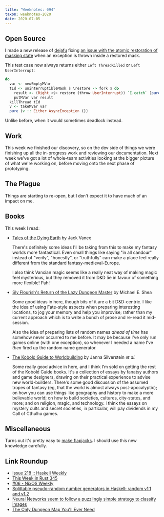 ```yaml
---
title: "Weeknotes: 094"
taxon: weeknotes-2020
date: 2020-07-05
---
```


## Open Source

I made a new release of [dejafu][] fixing [an issue with the atomic
restoration of masking state][] when an exception is thrown inside a
restored mask.

This test case now always returns either `Left ThreadKilled` or `Left
UserInterrupt`:

```haskell
do
  var <- newEmptyMVar
  tId <- uninterruptibleMask $ \restore -> fork $ do
    result <- (Right <$> restore (throw UserInterrupt)) `E.catch` (pure . Left)
    putMVar var result
  killThread tId
  v <- takeMVar var
  pure (v :: Either AsyncException ())
```

Unlike before, when it would sometimes deadlock instead.

[dejafu]: https://github.com/barrucadu/dejafu
[an issue with the atomic restoration of masking state]: https://github.com/barrucadu/dejafu/issues/324


## Work

This week we finished our discovery, so on the dev side of things we
were finishing up all the in-progress work and reviewing our
documentation.  Next week we've got a lot of whole-team activities
looking at the bigger picture of what we're working on, before moving
onto the next phase of prototyping.


## The Plague

Things are starting to re-open, but I don't expect it to have much of
an impact on me.


## Books

This week I read:

- [Tales of the Dying Earth][] by Jack Vance

    There's definitely some ideas I'll be taking from this to make my
    fantasy worlds more fantastical.  Even small things like saying
    "in all candour" instead of "verily", "honestly", or "truthfully"
    can make a place feel really different from the standard
    fantasy-medieval-Europe.

    I also think Vancian magic seems like a really neat way of making
    magic feel mysterious, but they removed it from D&D 5e in favour
    of something more flexible!  Pah!

- [Sly Flourish's Return of the Lazy Dungeon Master][] by Michael E. Shea

    Some good ideas in here, though bits of it are a bit D&D-centric.
    I like the idea of using Fate-style aspects when preparing
    interesting locations, to jog your memory and help you improvise;
    rather than my current approach which is to write a bunch of prose
    and re-read it mid-session.

    Also the idea of preparing lists of random names *ahead of time*
    has somehow never occurred to me before.  It may be because I've
    only run games online (with one exception), so whenever I needed a
    name I've *then* fired up the random name generator.

- [The Kobold Guide to Worldbuilding][] by Janna Silverstein *et al.*

    Some really good advice in here, and I think I'm sold on getting
    the rest of the Kobold Guide books.  It's a collection of essays
    by fanatsy authors and game designers, drawing on their practical
    experience to advise new world-builders.  There's some good
    discussion of the assumed tropes of fantasy (eg, that the world is
    almost always post-apocalyptic); on how you can use things like
    geography and history to make a more believable world; on how to
    build societies, cultures, city-states, and more; and on religion,
    magic, and technology.  I think the essays on mystery cults and
    secret societies, in particular, will pay dividends in my Call of
    Cthulhu games.

[Tales of the Dying Earth]: https://en.wikipedia.org/wiki/Dying_Earth
[Sly Flourish's Return of the Lazy Dungeon Master]: https://slyflourish.com/returnofthelazydm/index.html
[The Kobold Guide to Worldbuilding]: https://koboldpress.com/kpstore/product/kobold-guide-to-worldbuilding/


## Miscellaneous

Turns out it's pretty easy to [make flapjacks][].  I should use this
new knowledge carefully.

[make flapjacks]: https://www.bbcgoodfood.com/recipes/yummy-golden-syrup-flapjacks


## Link Roundup

- [Issue 218 :: Haskell Weekly](https://haskellweekly.news/issue/218.html)
- [This Week in Rust 345](https://this-week-in-rust.org/blog/2020/06/30/this-week-in-rust-345/)
- [#06 - NixOS Weekly](https://weekly.nixos.org/2020/06-nixos-weekly-2020-06.html)
- [Splittable pseudo-random number generators in Haskell: random v1.1 and v1.2](https://www.tweag.io/blog/2020-06-29-prng-test/)
- [Neural Networks seem to follow a puzzlingly simple strategy to classify images](https://medium.com/bethgelab/neural-networks-seem-to-follow-a-puzzlingly-simple-strategy-to-classify-images-f4229317261f)
- [The Only Dungeon Map You'll Ever Need](https://slyflourish.com/your_only_dungeon_map.html)
